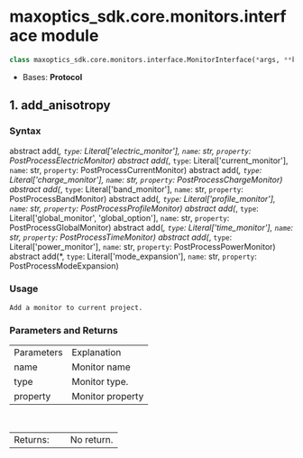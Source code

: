 # maxoptics_sdk.core.monitors.interface module

```py
class maxoptics_sdk.core.monitors.interface.MonitorInterface(*args, **kwargs)
```

- Bases: **Protocol**
  
## 1. add_anisotropy

### Syntax

abstract add(*, `type`: Literal['electric_monitor'], `name`: str, `property`: PostProcessElectricMonitor)
abstract add(*, `type`: Literal['current_monitor'], `name`: str, `property`: PostProcessCurrentMonitor)
abstract add(*, `type`: Literal['charge_monitor'], `name`: str, `property`: PostProcessChargeMonitor)
abstract add(*, `type`: Literal['band_monitor'], `name`: str, `property`: PostProcessBandMonitor)
abstract add(*, `type`: Literal['profile_monitor'], `name`: str, `property`: PostProcessProfileMonitor)
abstract add(*, `type`: Literal['global_monitor', 'global_option'], `name`: str, `property`: PostProcessGlobalMonitor)
abstract add(*, `type`: Literal['time_monitor'], `name`: str, `property`: PostProcessTimeMonitor)
abstract add(*, `type`: Literal['power_monitor'], `name`: str, `property`: PostProcessPowerMonitor)
abstract add(*, `type`: Literal['mode_expansion'], `name`: str, `property`: PostProcessModeExpansion)

### Usage

`Add a monitor to current project.`

### Parameters and Returns

<table class="custom-table">
  <tr>
    <td class="typeface">Parameters</td>
    <td class="typeface">Explanation</td>
  </tr>
  <tr>
    <td>name</td>
    <td>Monitor name</td>
  </tr>
  <tr>
    <td>type</td>
    <td style={{width: '50rem'}}>Monitor type.
    </td>
  </tr>
  <tr>
    <td>property</td>
    <td>Monitor property</td>
  </tr>
</table>

<br/>
<table class="custom-table">
  <tr>
    <td class="typeface">Returns:&nbsp &nbsp;&nbsp;&nbsp;</td>
    <td class="typeface">No return.</td>
  </tr>
</table>

<!-- ### Example

```py
mt = pj.Material()
mt.add_anisotropy(name="LN", fitting=None,
      data=[(wavelength * 1e-6, 2.211, 0, 2.138, 0, 2.211, 0)], order=2
      )
``` -->









